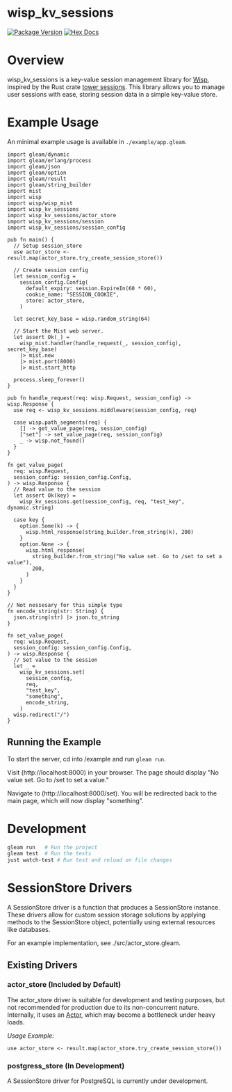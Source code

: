 # wisp_kv_sessions

[![Package Version](https://img.shields.io/hexpm/v/wisp_kv_sessions)](https://hex.pm/packages/wisp_kv_sessions)
[![Hex Docs](https://img.shields.io/badge/hex-docs-ffaff3)](https://hexdocs.pm/wisp_kv_sessions/)


# Overview
wisp_kv_sessions is a key-value session management library for [Wisp](https://gleam-wisp.github.io/wisp/), inspired by the Rust crate [tower sessions](https://docs.rs/tower-sessions/latest/tower_sessions/#). This library allows you to manage user sessions with ease, storing session data in a simple key-value store. 

# Example Usage
An minimal example usage is available in `./example/app.gleam`.

```gleam
import gleam/dynamic
import gleam/erlang/process
import gleam/json
import gleam/option
import gleam/result
import gleam/string_builder
import mist
import wisp
import wisp/wisp_mist
import wisp_kv_sessions
import wisp_kv_sessions/actor_store
import wisp_kv_sessions/session
import wisp_kv_sessions/session_config

pub fn main() {
  // Setup session_store
  use actor_store <- result.map(actor_store.try_create_session_store())

  // Create session config
  let session_config =
    session_config.Config(
      default_expiry: session.ExpireIn(60 * 60),
      cookie_name: "SESSION_COOKIE",
      store: actor_store,
    )

  let secret_key_base = wisp.random_string(64)

  // Start the Mist web server.
  let assert Ok(_) =
    wisp_mist.handler(handle_request(_, session_config), secret_key_base)
    |> mist.new
    |> mist.port(8000)
    |> mist.start_http

  process.sleep_forever()
}

pub fn handle_request(req: wisp.Request, session_config) -> wisp.Response {
  use req <- wisp_kv_sessions.middleware(session_config, req)

  case wisp.path_segments(req) {
    [] -> get_value_page(req, session_config)
    ["set"] -> set_value_page(req, session_config)
    _ -> wisp.not_found()
  }
}

fn get_value_page(
  req: wisp.Request,
  session_config: session_config.Config,
) -> wisp.Response {
  // Read value to the session
  let assert Ok(key) =
    wisp_kv_sessions.get(session_config, req, "test_key", dynamic.string)

  case key {
    option.Some(k) -> {
      wisp.html_response(string_builder.from_string(k), 200)
    }
    option.None -> {
      wisp.html_response(
        string_builder.from_string("No value set. Go to /set to set a value"),
        200,
      )
    }
  }
}

// Not nessesary for this simple type 
fn encode_string(str: String) {
  json.string(str) |> json.to_string
}

fn set_value_page(
  req: wisp.Request,
  session_config: session_config.Config,
) -> wisp.Response {
  // Set value to the session
  let _ =
    wisp_kv_sessions.set(
      session_config,
      req,
      "test_key",
      "something",
      encode_string,
    )
  wisp.redirect("/")
}
```

## Running the Example

To start the server, cd into /example and run `gleam run`.

Visit (http://localhost:8000) in your browser. The page should display "No value set. Go to /set to set a value."


Navigate to (http://localhost:8000/set). You will be redirected back to the main page, which will now display "something".

# Development

```sh
gleam run   # Run the project
gleam test  # Run the tests
just watch-test # Run test and reload on file changes
```

# SessionStore Drivers

A SessionStore driver is a function that produces a SessionStore instance. These drivers allow for custom session storage solutions by applying methods to the SessionStore object, potentially using external resources like databases.

For an example implementation, see ./src/actor_store.gleam.

## Existing Drivers

### actor_store (Included by Default)
The actor_store driver is suitable for development and testing purposes, but not recommended for production due to its non-concurrent nature. Internally, it uses an [Actor](https://hexdocs.pm/gleam_otp/gleam/otp/actor.html), which may become a bottleneck under heavy loads.

*Usage Example:*

```gleam
use actor_store <- result.map(actor_store.try_create_session_store())
```

### postgress_store (In Development)

A SessionStore driver for PostgreSQL is currently under development.
